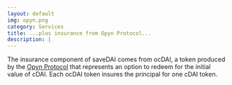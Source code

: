 ```yaml
---
layout: default
img: opyn.png
category: Services
title: ...plus insurance from Opyn Protocol...
description: |
---
```

  The insurance component of saveDAI comes from ocDAI, a token produced by the [Opyn Protocol](https://www.opyn.co) that represents an option to redeem for the initial value of cDAI. Each ocDAI token insures the principal for one cDAI token.
